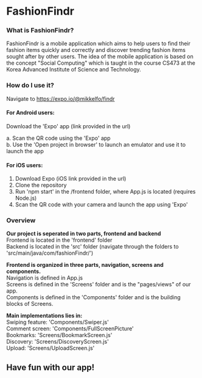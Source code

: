 # FashionFindr

### What is FashionFindr?
FashionFindr is a mobile application which aims to help users to find their fashion items 
quickly and correctly and discover trending fashion items sought after by other users. 
The idea of the mobile application is based on the concept "Social Computing" which is taught in the course CS473 at the
Korea Advanced Institute of Science and Technology.

### How do I use it?
Navigate to https://expo.io/@mikkelfo/findr

#### For Android users:
Download the 'Expo' app (link provided in the url)

a. Scan the QR code using the 'Expo' app <br/>
b. Use the 'Open project in browser' to launch an emulator and use it to launch the app <br/>

#### For iOS users:
1. Download Expo (iOS link provided in the url)
2. Clone the repository
3. Run 'npm start' in the /frontend folder, where App.js is located (requires Node.js)
4. Scan the QR code with your camera and launch the app using 'Expo'

### Overview
**Our project is seperated in two parts, frontend and backend**<br/>
Frontend is located in the 'frontend' folder<br/>
Backend is located in the 'src' folder (navigate through the folders to 'src/main/java/com/fashionFindr/')<br/>

**Frontend is organized in three parts, navigation, screens and components.**<br/>
Navigation is defined in App.js<br/>
Screens is defined in the 'Screens' folder and is the "pages/views" of our app.<br/>
Components is defined in the 'Components' folder and is the building blocks of Screens.<br/>

**Main implementations lies in:**<br/> 
Swiping feature: 'Components/Swiper.js' <br/>
Comment screen: 'Components/FullScreenPicture' <br/>
Bookmarks: 'Screens/BookmarkScreen.js' <br/>
Discovery: 'Screens/DiscoveryScreen.js' <br/>
Upload: 'Screens/UploadScreen.js'

## Have fun with our app! 
